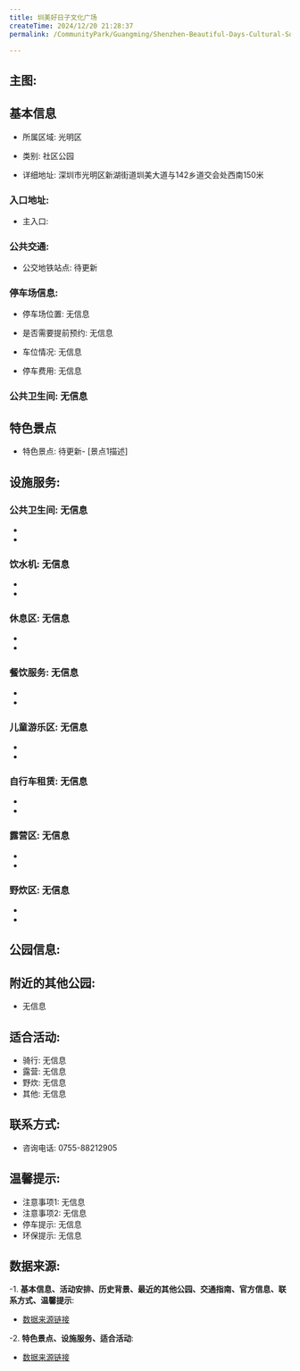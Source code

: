 ```yaml
---
title: 圳美好日子文化广场
createTime: 2024/12/20 21:28:37
permalink: /CommunityPark/Guangming/Shenzhen-Beautiful-Days-Cultural-Square/

---
```

## 主图:
<ImageCard
image="https://cgj.sz.gov.cn/img/4/4016/4016558/10808419.jpg"
title= "圳美好日子文化广场"
description= "待更新"
date="2024/12/20"
href="/"
author="sunshang-hl"
/>

## 基本信息

- 所属区域: 光明区

- 类别: 社区公园

- 详细地址: 深圳市光明区新湖街道圳美大道与142乡道交会处西南150米

### 入口地址:
- 主入口: 
### 公共交通:
- 公交地铁站点: 待更新

### 停车场信息:
- 停车场位置: 无信息

- 是否需要提前预约: 无信息

- 车位情况: 无信息

- 停车费用: 无信息

### 公共卫生间: 无信息
## 特色景点
- 特色景点: 待更新- [景点1描述]
## 设施服务:
### 公共卫生间: 无信息
- 
- 
### 饮水机: 无信息
- 
- 
### 休息区: 无信息
- 
- 
### 餐饮服务: 无信息
- 
- 
### 儿童游乐区: 无信息
- 
- 
### 自行车租赁: 无信息
- 
- 
### 露营区: 无信息
- 
- 
### 野炊区: 无信息

- 
- 
## 公园信息:
## 附近的其他公园:
- 无信息

## 适合活动:
- 骑行: 无信息
- 露营: 无信息
- 野炊: 无信息
- 其他: 无信息

## 联系方式:
- 咨询电话: 0755-88212905
## 温馨提示:
- 注意事项1: 无信息
- 注意事项2: 无信息
- 停车提示: 无信息
- 环保提示: 无信息

## 数据来源:
-1. **基本信息、活动安排、历史背景、最近的其他公园、交通指南、官方信息、联系方式、温馨提示**:
- [数据来源链接](https://cgj.sz.gov.cn/xsmh/gysz/sqgy/content/post_10808419.html)

-2. **特色景点、设施服务、适合活动**:
- [数据来源链接](https://cgj.sz.gov.cn/xsmh/gysz/sqgy/content/post_10808419.html)

